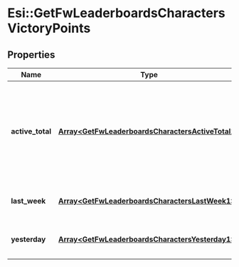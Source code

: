 # Esi::GetFwLeaderboardsCharactersVictoryPoints

## Properties
Name | Type | Description | Notes
------------ | ------------- | ------------- | -------------
**active_total** | [**Array&lt;GetFwLeaderboardsCharactersActiveTotal1&gt;**](GetFwLeaderboardsCharactersActiveTotal1.md) | Top 100 ranking of pilots active in faction warfare by total victory points. A pilot is considered \&quot;active\&quot; if they have participated in faction warfare in the past 14 days. | 
**last_week** | [**Array&lt;GetFwLeaderboardsCharactersLastWeek1&gt;**](GetFwLeaderboardsCharactersLastWeek1.md) | Top 100 ranking of pilots by victory points in the past week | 
**yesterday** | [**Array&lt;GetFwLeaderboardsCharactersYesterday1&gt;**](GetFwLeaderboardsCharactersYesterday1.md) | Top 100 ranking of pilots by victory points in the past day | 


